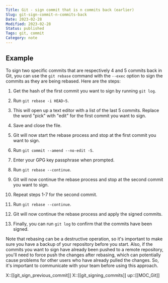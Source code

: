 ```yaml
---
Title: Git - sign commit that is n commits back (earlier)
Slug: git-sign-commit-n-commits-back
Date: 2023-02-28
Modified: 2023-02-28
Status: published
Tags: git, commit 
Category: note
---
```


## Example
To sign two specific commits that are respectively 4 and 5 commits back in Git, you can use the `git rebase` command with the `--exec` option to sign the commits as they are being rebased. Here are the steps:

1.  Get the hash of the first commit you want to sign by running `git log`.
    
2.  Run `git rebase -i HEAD~5`.
    
3.  This will open up a text editor with a list of the last 5 commits. Replace the word "pick" with "edit" for the first commit you want to sign.
    
4.  Save and close the file.
    
5.  Git will now start the rebase process and stop at the first commit you want to sign.
    
6.  Run `git commit --amend --no-edit -S`.
    
7.  Enter your GPG key passphrase when prompted.
    
8.  Run `git rebase --continue`.
    
9.  Git will now continue the rebase process and stop at the second commit you want to sign.
    
10.  Repeat steps 1-7 for the second commit.
    
11.  Run `git rebase --continue`.
    
12.  Git will now continue the rebase process and apply the signed commits.
    
13.  Finally, you can run `git log` to confirm that the commits have been signed.
    

Note that rebasing can be a destructive operation, so it's important to make sure you have a backup of your repository before you start. Also, if the commits you want to sign have already been pushed to a remote repository, you'll need to force push the changes after rebasing, which can potentially cause problems for other users who have already pulled the changes. So, it's important to communicate with your team before using this approach.


X::[[git_sign_previous_commit]]
X::[[git_signing_commits]]
up::[[MOC_Git]]
